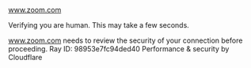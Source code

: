 www.zoom.com

Verifying you are human. This may take a few seconds.

www.zoom.com needs to review the security of your connection before proceeding.
Ray ID: 98953e7fc94ded40
Performance & security by Cloudflare